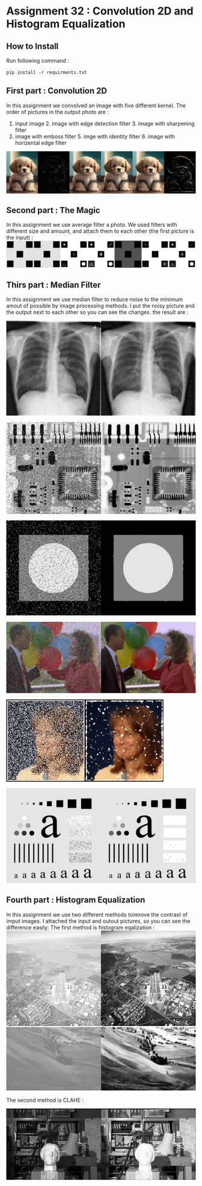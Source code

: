 # Assignment 32 : Convolution 2D and Histogram Equalization

## How to Install
Run following command :
```
pip install -r requirments.txt
```

## First part : Convolution 2D
In this assignment we convolved an image with five different kernel.
The order of pictures in the output photo are :
1. input image   2. image with edge detection filter   3. image with sharpening filter
4. image with emboss filter   5. imge with identity filter   6. image with horizental edge filter

![Alt text](outputs/output_1_2Dfilter.jpg)

## Second part : The Magic
In this assignment we use average filter a photo.
We used filters with different size and amount, and attach them to each other (the first picture is the input) :
![Alt text](outputs/output_2_magic.jpg)

## Thirs part : Median Filter
In this assignment we use median filter to reduce noise to the minimum amout of possible by image processing methods.
I put the noisy picture and the output next to each other so you can see the changes.
the result are :

![Alt text](outputs/output_3_xray.jpg)

![Alt text](outputs/output_3_board.jpg)

![Alt text](outputs/output_3_image.jpg)

![Alt text](outputs/output_3_balloones.jpg)

![Alt text](outputs/output_3_laidy.jpg)

![Alt text](outputs/output_3_a.jpg)

## Fourth part : Histogram Equalization
In this assignment we use two different methods toimrove the contrast of imput images.
I attached the input and outout pictures, so you can see the difference easily:
The first method is histogram eqalization :
![Alt text](outputs/output_4_city.jpg)
![Alt text](outputs/output_4_land.jpg)

The second method is CLAHE :

![Alt text](outputs/output_4_room.jpg)